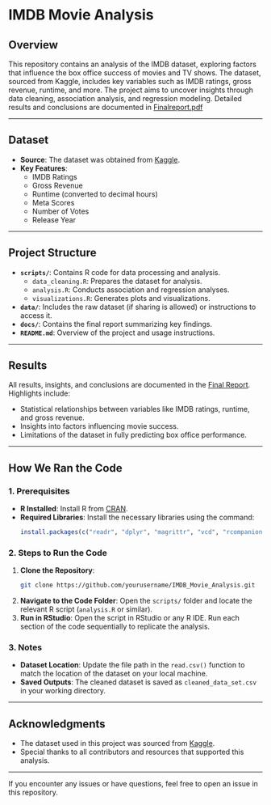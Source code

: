 # **IMDB Movie Analysis**

## **Overview**
This repository contains an analysis of the IMDB dataset, exploring factors that influence the box office success of movies and TV shows. The dataset, sourced from Kaggle, includes key variables such as IMDB ratings, gross revenue, runtime, and more. The project aims to uncover insights through data cleaning, association analysis, and regression modeling. Detailed results and conclusions are documented in [Finalreport.pdf](https://github.com/giocondaprada91/IMDB_Movie_Analysis/blob/ac31ac1ab0bd41320dca0d22ee8d8390a7bc1c64/Finalreport.pdf)

---

## **Dataset**
- **Source**: The dataset was obtained from [Kaggle](https://www.kaggle.com/).
- **Key Features**:
  - IMDB Ratings
  - Gross Revenue
  - Runtime (converted to decimal hours)
  - Meta Scores
  - Number of Votes
  - Release Year

---

## **Project Structure**
- **`scripts/`**: Contains R code for data processing and analysis.
  - `data_cleaning.R`: Prepares the dataset for analysis.
  - `analysis.R`: Conducts association and regression analyses.
  - `visualizations.R`: Generates plots and visualizations.
- **`data/`**: Includes the raw dataset (if sharing is allowed) or instructions to access it.
- **`docs/`**: Contains the final report summarizing key findings.
- **`README.md`**: Overview of the project and usage instructions.

---

## **Results**
All results, insights, and conclusions are documented in the [Final Report](./docs/final_report.pdf). Highlights include:
- Statistical relationships between variables like IMDB ratings, runtime, and gross revenue.
- Insights into factors influencing movie success.
- Limitations of the dataset in fully predicting box office performance.

---

## **How We Ran the Code**

### **1. Prerequisites**
- **R Installed**: Install R from [CRAN](https://cran.r-project.org/).
- **Required Libraries**: Install the necessary libraries using the command:
  ```R
  install.packages(c("readr", "dplyr", "magrittr", "vcd", "rcompanion", "corrplot", "ggplot2", "regclass"))
  ```

### **2. Steps to Run the Code**
1. **Clone the Repository**:
   ```bash
   git clone https://github.com/yourusername/IMDB_Movie_Analysis.git
   ```
2. **Navigate to the Code Folder**:
   Open the `scripts/` folder and locate the relevant R script (`analysis.R` or similar).
3. **Run in RStudio**:
   Open the script in RStudio or any R IDE. Run each section of the code sequentially to replicate the analysis.

### **3. Notes**
- **Dataset Location**: Update the file path in the `read.csv()` function to match the location of the dataset on your local machine.
- **Saved Outputs**: The cleaned dataset is saved as `cleaned_data_set.csv` in your working directory.

---

## **Acknowledgments**
- The dataset used in this project was sourced from [Kaggle](https://www.kaggle.com/).
- Special thanks to all contributors and resources that supported this analysis.

---

If you encounter any issues or have questions, feel free to open an issue in this repository.
